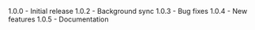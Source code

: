 1.0.0 - Initial release
1.0.2 - Background sync
1.0.3 - Bug fixes
1.0.4 - New features
1.0.5 - Documentation